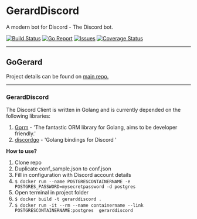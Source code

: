 # GerardDiscord
A modern bot for Discord - The Discord bot.

[![Build Status](https://travis-ci.org/GoGerard/GerardDiscord.svg)](https://travis-ci.org/GoGerard/GerardDiscord)
[![Go Report](http://goreportcard.com/badge/GoGerard/GerardDiscord)](http://goreportcard.com/report/GoGerard/GerardDiscord)
[![Issues](https://img.shields.io/github/issues/GoGerard/GerardDiscord.svg)](https://github.com/GoGerard/GerardDiscord/issues)
[![Coverage Status](https://coveralls.io/repos/GoGerard/GerardDiscord/badge.svg?branch=master&service=github)](https://coveralls.io/github/GoGerard/GerardDiscord?branch=master)

----------

## GoGerard

Project details can be found on [main repo.](https://github.com/GoGerard/GoGerard)


----------

### GerardDiscord ###

The Discord Client is written in Golang and is currently depended on the following libraries:

 1. [Gorm](https://github.com/jinzhu/gorm) - 'The fantastic ORM library for Golang, aims to be developer friendly.'
 2. [discordgo](https://github.com/bwmarrin/discordgo) - 'Golang bindings for Discord '


**How to use?**

 1. Clone repo
 2. Duplicate conf_sample.json to conf.json
 3. Fill in configuration with Discord account details
 4. `$ docker run --name POSTGRESCONTAINERNAME -e POSTGRES_PASSWORD=mysecretpassword -d postgres`
 5. Open terminal in project folder
 6. `$ docker build -t gerarddiscord .`
 7. `$ docker run -it --rm --name containername --link POSTGRESCONTAINERNAME:postgres  gerarddiscord`
